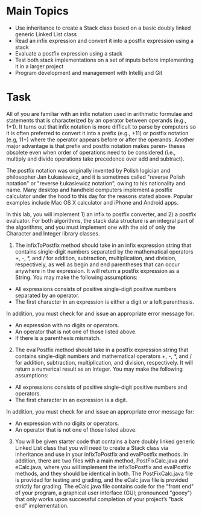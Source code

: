 # Main Topics
- Use inheritance to create a Stack class based on a basic doubly linked generic Linked List class
- Read an infix expression and convert it into a postfix expression using a stack
- Evaluate a postfix expression using a stack
- Test both stack implementations on a set of inputs before implementing it in a larger project
- Program development and management with Intellij and Git

# Task
All of you are familiar with an infix notation used in arithmetic formulae and statements that is characterized by an operator between operands (e.g., 1+1). It turns out that infix notation is more difficult to parse by computers so it is often preferred to convert it into a prefix (e.g., +11) or postfix notation (e.g, 11+) where the operator appears before or after the operands. Another major advantage is that prefix and postfix notation makes paren- theses obsolete even when order of operations need to be considered (i.e., multiply and divide operations take precedence over add and subtract).

The postfix notation was originally invented by Polish logician and philosopher Jan Łukasiewicz, and it is sometimes called "reverse Polish notation" or "reverse Łukasiewicz notation", owing to his nationality and name. Many desktop and handheld computers implement a postfix calculator under the hood to this day for the reasons stated above. Popular examples include Mac OS X calculator and iPhone and Android apps.

In this lab, you will implement 1) an infix to postfix converter, and 2) a postfix evaluator. For both algorithms, the stack data structure is an integral part of the algorithms, and you must implement one with the aid of only the Character and Integer library classes.

1. The infixToPostfix method should take in an infix expression string that contains single-digit numbers separated by the mathematical operators +, -, *, and / for addition, subtraction, multiplication, and division, respectively, as well as begin and end parentheses that can occur anywhere in the expression. It will return a postfix expression as a String. You may make the following assumptions:
  - All expressions consists of positive single-digit positive numbers separated by an operator.
  - The first character in an expression is either a digit or a left parenthesis.

In addition, you must check for and issue an appropriate error message for:
  - An expression with no digits or operators.
  - An operator that is not one of those listed above.
  - If there is a parenthesis mismatch.

2. The evalPostfix method should take in a postfix expression string that contains single-digit numbers and mathematical operators +, -, *, and / for addition, subtraction, multiplication, and division, respectively. It will return a numerical result as an Integer. You may make the following assumptions:
  - All expressions consists of positive single-digit positive numbers and operators.
  - The first character in an expression is a digit.

In addition, you must check for and issue an appropriate error message for:
  - An expression with no digits or operators.
  - An operator that is not one of those listed above.

3. You will be given starter code that contains a bare doubly linked generic Linked List class that you will need to create a Stack class via inheritance and use in your infixToPostfix and evalPostfix methods. In addition, there are two files with a main method, PostFixCalc.java and eCalc.java, where you will implement the infixToPostfix and evalPostfix methods, and they should be identical in both. The PostFixCalc.java file is provided for testing and grading, and the eCalc.java file is provided strictly for grading. The eCalc.java file contains code for the "front end" of your program, a graphical user interface (GUI; pronounced "gooey") that only works upon successful completion of your project’s "back end" implementation.

